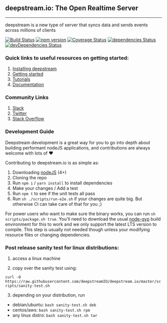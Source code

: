 ## deepstream.io: The Open Realtime Server
----------------------------------------------
deepstream is a new type of server that syncs data and sends events across millions of clients

[![Build Status](https://travis-ci.org/deepstreamIO/deepstream.io.svg?branch=master)](https://travis-ci.org/deepstreamIO/deepstream.io) [![npm version](https://badge.fury.io/js/deepstream.io.svg)](http://badge.fury.io/js/deepstream.io) [![Coverage Status](https://coveralls.io/repos/github/deepstreamIO/deepstream.io/badge.svg?branch=master)](https://coveralls.io/github/deepstreamIO/deepstream.io?branch=master) [![dependencies Status](https://david-dm.org/deepstreamIO/deepstream.io/status.svg)](https://david-dm.org/deepstreamIO/deepstream.io) [![devDependencies Status](https://david-dm.org/deepstreamIO/deepstream.io/dev-status.svg)](https://david-dm.org/deepstreamIO/deepstream.io?type=dev)

### Quick links to useful resources on getting started:

1. [Installing deepstream](https://deepstream.io/install/)
2. [Getting started](https://deepstream.io/tutorials/core/getting-started-quickstart/)
3. [Tutorials](https://deepstream.io/tutorials/)
4. [Documentation](https://deepstream.io/docs/)

### Community Links

1. [Slack](https://deepstreamio-slack.herokuapp.com/)
2. [Twitter](https://twitter.com/deepstreamHub)
3. [Stack Overflow](https://stackoverflow.com/questions/tagged/deepstream.io)

### Development Guide

Deepstream development is a great way for you to go into depth about building performant nodeJS applications, and contributions are always welcome with lots of ❤

Contributing to deepstream.io is as simple as:

1. Downloading [nodeJS](https://nodejs.org/en/) (4+)
2. Cloning the repo
3. Run `npm i` / `yarn install` to install dependencies
4. Make your changes / Add a test
5. Run `npm t` to see if the unit tests all pass
6. Run `sh ./scripts/run-e2e.sh` if your changes are quite big. But otherwise CI can take care of that for you ;)

For power users who want to make sure the binary works, you can run `sh scripts/package.sh true`. You'll need to download the usual [node-gyp](https://github.com/nodejs/node-gyp) build environment for this to work and we only support the latest LTS version to compile. This step is usually not needed though unless your modifying resource files or changing dependencies.

### Post release sanity test for linux distributions:

1. access a linux machine

2. copy over the sanity test using:

`curl -O https://raw.githubusercontent.com/deepstreamIO/deepstream.io/master/scripts/sanity-test.sh`

3. depending on your distribution, run

- debian/ubuntu: `bash sanity-test.sh deb`
- centos/aws: `bash sanity-test.sh rpm`
- any linux distro: `bash sanity-test.sh tar`
